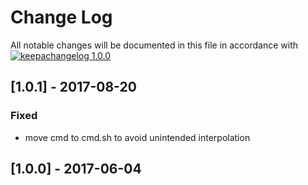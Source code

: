 # Change Log

All notable changes will be documented in this file in accordance with
[![keepachangelog 1.0.0](https://img.shields.io/badge/keepachangelog-1.0.0-brightgreen.svg)](http://keepachangelog.com/en/1.0.0/)

## \[1.0.1] - 2017-08-20

### Fixed

- move cmd to cmd.sh to avoid unintended interpolation

## \[1.0.0] - 2017-06-04

